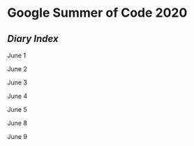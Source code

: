 # Google Summer of Code 2020
## _Diary  Index_

June 1

June 2

June 3

June 4

June 5

June 8

June 9
